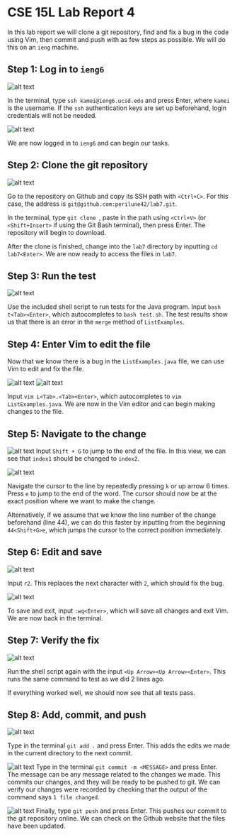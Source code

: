 # CSE 15L Lab Report 4

In this lab report we will clone a git repository, find and fix a bug in the code using Vim, then commit and push with as few steps as possible. We will do this on an `ieng` machine.

## Step 1: Log in to `ieng6`

![alt text](image-12.png)

In the terminal, type `ssh kamei@ieng6.ucsd.edu` and press Enter, where `kamei` is the username. If the `ssh` authentication keys are set up beforehand, login credentials will not be needed.

![alt text](image-13.png)

We are now logged in to `ieng6` and can begin our tasks.


## Step 2: Clone the git repository
![alt text](<Screenshot 2024-02-22 112401.png>)

Go to the repository on Github and copy its SSH path with `<Ctrl+C>`. For this case, the address is `git@github.com:perilune42/lab7.git`.

In the terminal, type `git clone `, paste in the path using `<Ctrl+V>` (or `<Shift+Insert>` if using the Git Bash terminal), then press Enter. The repository will begin to download.

After the clone is finished, change into the `lab7` directory by inputting `cd lab7<Enter>`. We are now ready to access the files in `lab7`.

## Step 3: Run the test
![alt text](image.png)

Use the included shell script to run tests for the Java program. Input `bash t<Tab><Enter>`, which autocompletes to `bash test.sh`. The test results show us that there is an error in the `merge` method of `ListExamples`.

## Step 4: Enter Vim to edit the file

Now that we know there is a bug in the `ListExamples.java` file, we can use Vim to edit and fix the file.

![alt text](image-1.png)
![alt text](image-2.png)

Input `vim L<Tab>.<Tab><Enter>`, which autocompletes to `vim ListExamples.java`. We are now in the Vim editor and can begin making changes to the file.

## Step 5: Navigate to the change
![alt text](image-3.png)
Input `Shift + G` to jump to the end of the file. In this view, we can see that `index1` should be changed to `index2`. 

![alt text](image-4.png)

Navigate the cursor to the line by repeatedly pressing `k` or up arrow 6 times. Press `e` to jump to the end of the word. The cursor should now be at the exact position where we want to make the change.

Alternatively, if we assume that we know the line number of the change beforehand (line 44), we can do this faster by inputting from the beginning `44<Shift+G>e`, which jumps the cursor to the correct position immediately.

## Step 6: Edit and save

![alt text](image-5.png)

Input `r2`. This replaces the next character with `2`, which should fix the bug.

![alt text](image-6.png)

To save and exit, input `:wq<Enter>`, which will save all changes and exit Vim. We are now back in the terminal.

## Step 7: Verify the fix

![alt text](image-7.png)

Run the shell script again with the input `<Up Arrow><Up Arrow><Enter>`. This runs the same command to test as we did 2 lines ago.

If everything worked well, we should now see that all tests pass.

## Step 8: Add, commit, and push

![alt text](image-8.png)

Type in the terminal `git add .` and press Enter. This adds the edits we made in the current directory to the next commit.

![alt text](image-9.png)
Type in the terminal `git commit -m <MESSAGE>` and press Enter. The message can be any message related to the changes we made. This commits our changes, and they will be ready to be pushed to git. We can verify our changes were recorded by checking that the output of the command says `1 file changed`.

![alt text](image-10.png)
Finally, type `git push` and press Enter. This pushes our commit to the git repository online. We can check on the Github website that the files have been updated.